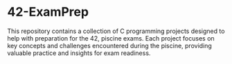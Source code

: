 # 42-ExamPrep

This repository contains a collection of C programming projects designed to help with preparation for the 42, piscine exams. Each project focuses on key concepts and challenges encountered during the piscine, providing valuable practice and insights for exam readiness.

